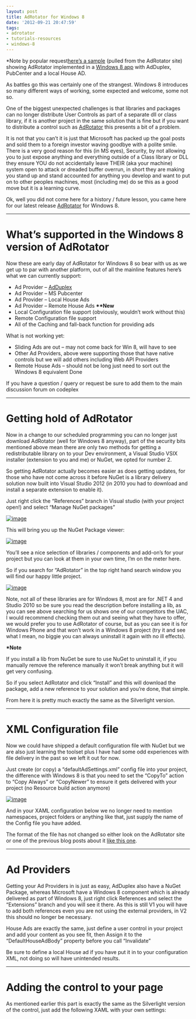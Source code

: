 ```yaml
---
layout: post
title: AdRotator for Windows 8
date: '2012-09-21 20:47:59'
tags:
- adrotator
- tutorials-resources
- windows-8
---
```


\*Note by popular request[here’s a sample](http://bit.ly/PsETzK) (pulled from the AdRotator site) showing AdRotator implemented in a [Windows 8 app](http://bit.ly/PsETzK) with AdDuplex, PubCenter and a local House AD.

As battles go this was certainly one of the strangest.  Windows 8 introduces so many different ways of working, some expected and welcome, some not so.

One of the biggest unexpected challenges is that libraries and packages can no longer distribute User Controls as part of a separate dll or class library, if it is another project in the same solution that is fine but if you want to distribute a control such as [AdRotator](http://wp7adrotator.codeplex.com/) this presents a bit of a problem.

It is not that you can’t it is just that Microsoft has packed up the goal posts and sold them to a foreign investor waving goodbye with a polite smile.  There is a very good reason for this (in MS eyes), Security, by not allowing you to just expose anything and everything outside of a Class library or DLL they ensure YOU do not accidentally leave THEIR (aka your machine) system open to attack or dreaded buffer overrun, in short they are making you stand up and stand accounted for anything you develop and want to put on to other peoples machines, most (including me) do se this as a good move but it is a learning curve.

Ok, well you did not come here for a history / future lesson, you came here for our latest release [AdRotator](http://wp7adrotator.codeplex.com/) for Windows 8.

* * *

# What’s supported in the Windows 8 version of AdRotator

Now these are early day of AdRotator for Windows 8 so bear with us as we get up to par with another platform, out of all the mainline features here’s what we can currently support:

- Ad Provider – [AdDuplex](https://www.adduplex.com/)
- Ad Provider – MS Pubcenter
- Ad Provider – Local House Ads
- Ad Provider – Remote House Ads **\*\*New**
- Local Configuration file support (obviously, wouldn’t work without this)
- Remote Configuration file support
- All of the Caching and fall-back function for providing ads

What is not working yet:

- Sliding Ads are out – may not come back for Win 8, will have to see
- Other Ad Providers, above were supporting those that have native controls but we will add others including Web API Providers
- Remote House Ads – should not be long just need to sort out the Windows 8 equivalent Done

If you have a question / query or request be sure to add them to the main discussion forum on codeplex

* * *

# Getting hold of AdRotator

Now in a change to our scheduled programming you can no longer just download AdRotator (well for Windows 8 anyway), part of the security bits mentioned above mean there are only two methods for getting a redistributable library on to your Dev environment, a Visual Studio VSIX installer (extension to you and me) or NuGet, we opted for number 2.

So getting AdRotator actually becomes easier as does getting updates, for those who have not come across it before NuGet is a library delivery solution now built into Visual Studio 2012 (in 2010 you had to download and install a separate extension to enable it).

Just right click the “References” branch in Visual studio (with your project open!) and select “Manage NuGet packages”

[![image](/Images/wordpress/2012/09/image_thumb11.png "image")](/Images/wordpress/2012/09/image11.png)

This will bring you up the NuGet Package viewer:

[![image](/Images/wordpress/2012/09/image_thumb12.png "image")](/Images/wordpress/2012/09/image12.png)

You’ll see a nice selection of libraries / components and add-on’s for your project but you can look at them in your own time, I’m on the meter here.

So if you search for “AdRotator” in the top right hand search window you will find our happy little project.

[![image](/Images/wordpress/2012/09/image_thumb13.png "image")](/Images/wordpress/2012/09/image13.png)

Note, not all of these libraries are for Windows 8, most are for .NET 4 and Studio 2010 so be sure you read the description before installing a lib, as you can see above searching for us shows one of our competitors the UAC, I would recommend checking them out and seeing what they have to offer, we would prefer you to use AdRotator of course, but as you can see it is for Windows Phone and that won’t work in a Windows 8 project (try it and see what I mean, no biggie you can always uninstall it again with no ill effects).

**\*Note**

If you install a lib from NuGet be sure to use NuGet to uninstall it, if you manually remove the reference manually it won’t break anything but it will get very confusing.

So if you select AdRotator and click “Install” and this will download the package, add a new reference to your solution and you’re done, that simple.

From here it is pretty much exactly the same as the Silverlight version.

* * *

# XML Configuration file

Now we could have shipped a default configuration file with NuGet but we are also just learning the toolset plus I have had some odd experiences with file delivery in the past so we left it out for now.

Just create (or copy) a “defaultAdSettings.xml” config file into your project, the difference with Windows 8 is that you need to set the “CopyTo” action to “Copy Always” or “CopyNewer” to ensure it gets delivered with your project (no Resource build action anymore)

[![image](/Images/wordpress/2012/09/image_thumb14.png "image")](/Images/wordpress/2012/09/image14.png)

And in your XAML configuration below we no longer need to mention namespaces, project folders or anything like that, just supply the name of the Config file you have added.

The format of the file has not changed so either look on the AdRotator site or one of the previous blog posts about it [like this one](http://bit.ly/S5CD4T).

* * *

# Ad Providers

Getting your Ad Providers in is just as easy, AdDuplex also have a NuGet Package, whereas Microsoft have a Windows 8 component which is already delivered as part of Windows 8, just right click References and select the “Extensions” branch and you will see it there.  As this is still V1 you will have to add both references even you are not using the external providers, in V2 this should no longer be necessary.

House Ads are exactly the same, just define a user control in your project and add your content as you see fit, then Assign it to the “DefaultHouseAdBody” property before you call “Invalidate”

Be sure to define a local House ad if you have put it in to your configuration XML, not doing so will have unintended results.

* * *

# Adding the control to your page

As mentioned earlier this part is exactly the same as the Silverlight version of the control, just add the following XAML with your own settings:

    
    
        
    

